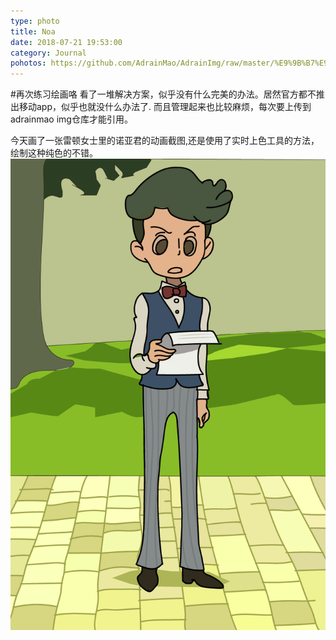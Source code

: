 ```yaml
---
type: photo
title: Noa
date: 2018-07-21 19:53:00
category: Journal
pohotos: https://github.com/AdrainMao/AdrainImg/raw/master/%E9%9B%B7%E9%A1%BF%E5%A5%B3%E5%A3%AB%E7%9A%84%E8%AF%BA%E4%BA%9A.png
---
```


#再次练习绘画咯
看了一堆解决方案，似乎没有什么完美的办法。居然官方都不推出移动app，似乎也就没什么办法了. 而且管理起来也比较麻烦，每次要上传到adrainmao img仓库才能引用。


今天画了一张雷顿女士里的诺亚君的动画截图,还是使用了实时上色工具的方法，绘制这种纯色的不错。
![诺亚君](https://github.com/AdrainMao/AdrainImg/raw/master/%E9%9B%B7%E9%A1%BF%E5%A5%B3%E5%A3%AB%E7%9A%84%E8%AF%BA%E4%BA%9A.png)
<!-- more -->

